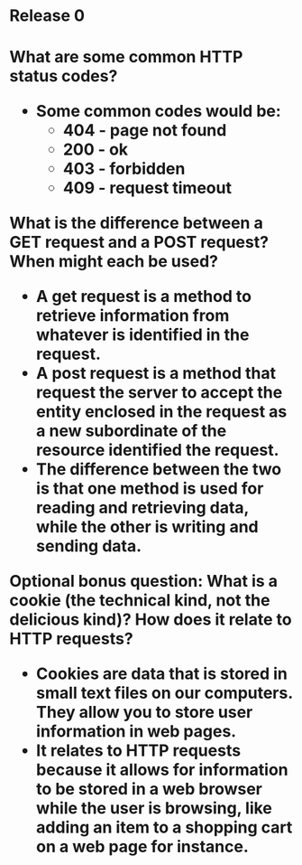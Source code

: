 <h1>Release 0<h1>


What are some common HTTP status codes?
- Some common codes would be:
  * 404 - page not found
  * 200 - ok
  * 403 - forbidden
  * 409 - request timeout

What is the difference between a GET request and a POST request? When might each be used?

- A get request is a method to retrieve information from whatever is identified in the request.
- A post request is a method that request the server to accept the entity enclosed in the request as a new subordinate of the resource identified
the request.
- The difference between the two is that one method is used for reading and retrieving data, while the other is writing and sending data.


Optional bonus question: What is a cookie (the technical kind, not the delicious kind)? How does it relate to HTTP requests?

- Cookies are data that is stored in small text files on our computers. They allow you to store user information in web pages.
- It relates to HTTP requests because it allows for information to be stored in a web browser while the user is browsing, like adding an item to a shopping cart on a web page for instance.
